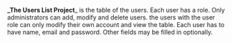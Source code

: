 **_The Users List Project**_ 
is the table of the users. Each user has a role. Only administrators can add, modify and delete users.
the users with the user role can only modify their own account and view the table.
Each user has to have name, email and password. Other fields may be filled in optionally. 
